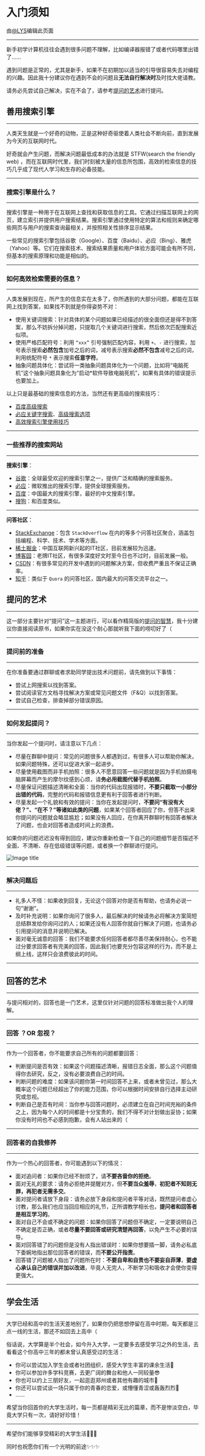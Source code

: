 # 入门须知

由[@LYS](https://lys2021.com/)编辑此页面

****

新手初学计算机往往会遇到很多问题不理解，比如编译器报错了或者代码哪里出错了......

遇到问题是正常的，尤其是新手，如果不在初期加以适当的引导很容易失去对编程的兴趣。因此我十分建议你在遇到不会的问题且**无法自行解决时**及时找大佬请教。

请务必先尝试自己解决，实在不会了，请参考[提问的艺术](#idx1)进行提问。

## 善用搜索引擎

****

人类天生就是一个好奇的动物，正是这种好奇驱使着人类社会不断向前，直到发展为今天的互联网时代。

好奇就会产生问题，而解决问题最低成本的办法就是 STFW(search the friendly web) ，而在互联网时代里，我们时刻被大量的信息所包围，高效的检索信息的技巧几乎成了现代人学习和生存的必备技能。

****

### 搜索引擎是什么？

****

搜索引擎是一种用于在互联网上查找和获取信息的工具。它通过扫描互联网上的网页，建立索引并提供用户搜索结果。搜索引擎通过使用特定的算法和规则来确定哪些网页与用户的搜索查询最相关，并按照相关性排序显示结果。

一些常见的搜索引擎包括谷歌（Google）、百度（Baidu）、必应（Bing）、雅虎（Yahoo）等。它们在搜索技术、搜索结果质量和用户体验方面可能会有所不同，但基本的搜索原理和功能是相似的。

****

### 如何高效检索需要的信息？

****

人类发展到现在，所产生的信息实在太多了，你所遇到的大部分问题，都能在互联网上找到答案，如果找不到就是你得姿势不对：

* 使用关键词搜索：针对具体的某个问题如果已经描述的很全面但还是得不到答案，那么不妨拆分掉问题，只提取几个关键词进行搜索，然后依次匹配搜索近似项。
* 使用严格匹配符号：利用 `“xxx”` 引号强制匹配内容，利用 `+`、`-` 进行搜索，加号表示搜索**必然包含**加号之后的词，减号表示搜索**必然不包含**减号之后的词，利用统配符号 `*` 表示搜索**任意字符**。
* 抽象问题具体化：尝试将一类抽象问题具体化为一个问题，比如将“电脑死机”这个抽象问题具象化为“启动*软件导致电脑死机”，如果有具体的错误提示也要加上。

以上只是最基础的搜索信息的方法，当然还有更高级的搜索技巧：

* [百度高级搜索](https://baike.baidu.com/item/%E9%AB%98%E7%BA%A7%E6%90%9C%E7%B4%A2/1743887?fr=aladdin)
* [必应关键字搜索](https://help.bing.microsoft.com/#apex/bing/zh-CHS/10001/-1)、[高级搜索选项](https://help.bing.microsoft.com/apex/index/18/zh-CHS/10002)
* [高效搜索引擎使用技巧](https://www.bilibili.com/video/BV1w54y1q7uf/?spm_id_from=333.337.search-card.all.click&vd_source=3c2707cbc6a9ebd48fd79fce2071bbf7#t=201.645433)

****

### 一些推荐的搜索网站

****

**搜索引擎**：

* [谷歌](https://www.google.com/)：全球最受欢迎的搜索引擎之一，提供广泛和精确的搜索服务。
* [必应](https://www.bing.com/)：微软推出的搜索引擎，提供全球搜索服务。
* [百度](https://www.baidu.com/)：中国最大的搜索引擎，最好的中文搜索引擎。
* [搜狗](https://www.sogou.com/)：和百度类似。

****

**问答社区**：

* [StackExchange](https://stackexchange.com/)：包含 `StackOverflow` 在内的等多个问答社区聚合，涵盖包括编程、科学、技术、学术等方面。
* [稀土掘金](https://juejin.cn/)：中国互联网新兴起的IT社区，目前发展较为迅速。
* [博客园](https://www.cnblogs.com/)：老牌IT社区，有很多深度好文时至今日也不过时，目前发展一般。
* [CSDN](https://www.csdn.net/?ydreferer=aHR0cHM6Ly93d3cuZ29vZ2xlLmNvbS8%3D)：有很多常见的开发中遇到的问题解决方案，但收费严重且不保证正确率。
* [知乎](https://www.zhihu.com/)：类似于 `Quora` 的问答社区，国内最大的问答交流平台之一。

## <span id = "idx1">提问的艺术</span>

****

这一部分主要针对“提问”这一主题进行，可以看作精简版的[提问的智慧](https://github.com/ryanhanwu/How-To-Ask-Questions-The-Smart-Way/blob/main/README-zh_CN.md)，我十分建议你直接阅读原书，如果你实在没这个耐心那就听我下面的唠叨好了（

****

### 提问前的准备

****

在你准备要通过群聊或者求助同学提出技术问题前，请先做到以下事情：

* 尝试上网搜索以找到答案。
* 尝试阅读官方文档寻找解决方案或常见问题文件（F&Q）以找到答案。
* 尝试自己检查，排查掉部分错误原因。

****

### 如何发起提问？

****

当你发起一个提问时，请注意以下几点：

* 尽量在群聊中提问：常见的问题很多人都遇到过，有很多人可以帮助你解决，如果问题特殊，还可以促进大家一起进步。
* 尽量使用截图而非手机拍照：很多人不愿意回答一些问题就是因为手机拍摄电脑屏幕而产生的摩尔纹感到心烦，请**务必用截图代替手机拍照**。
* 尽量保证问题描述清晰和全面：当你的代码出现报错时，**不要只截取一小部分出错的代码**，完整的代码和报错信息更有利于回答者进行判断。
* 尽量发起一个礼貌和有效的提问：当你在发起提问时，**不要问“有没有大佬？”、“在不？”等诸如此类的问题**，如果某个回答者回应了你，但答不出来你提问的问题就会略显尴尬；如果没有人回应，在你离开群聊时有回答者解决了问题，也会对回答者造成时间上的浪费。

如果你的问题迟迟没有得到回应，建议你重新检查一下自己的问题细节是否描述不全面、不清晰、存在低级错误等问题，或者换一个群聊进行提问。


![Image title](/images/前言/FQ.png)

****

### 解决问题后

****

* 礼多人不怪：如果收到回复，无论这个回答对你是否有帮助，也请务必说一句“谢谢”。
* 及时补充说明：如果你询问了很多人，最后解决的时候请务必将解决方案简短总结群发给你询问过的人；如果还没有人回答你就自行解决了问题，也请务必引用提问的消息并说明已解决。
* 面对毫无诚意的回答：我们不能要求任何回答者都尽善尽美保持耐心，也不能过分要求回答者有完美的回答，因此我们也要充分包容这样的行为，而不是上纲上线，这样只会浪费彼此的时间。

****

## 回答的艺术

****

与提问相对的，回答也是一门艺术，这里仅针对问题的回答标准做出我个人的理解。

****

### 回答 ？OR 忽视？

****

作为一个回答者，你不能要求自己所有的问题都要回答：

* 判断提问是否有效：如果这个问题描述清晰，报错日志全面，那么这个问题值得你去研究，反之，没有必要浪费自己的时间。
* 判断问题的难度：如果该问题你第一时间回答不上来，或者未曾见过，那么大概率这个问题已经超出了你的能力范围，你可以根据时间安排自行选择主动研究或忽视。
* 判断自己是否有时间：当你参与回答问题时，必须建立在自己时间充裕的条件之上，因为每个人的时间都是十分宝贵的，我们不得不对计划做出妥协；如果你没有时间也不必感到抱歉，会有人站出来的（

****

### 回答者的自我修养

****

作为一个热心的回答者，你可能遇到以下的情况：

* 面对追问者：如果你已经不耐烦了，请**不要吝啬你的拒绝**。
* 面对无礼的要求：请务必拒绝并提醒对方，但**不要当众羞辱**，**初犯者不知则无罪，再犯者无需多交**。
* 面对提问者请放下身段：请务必放下身段和提问者平等对话，既然提问者虚心讨教，那么我们也应当回应相应的礼节，正所谓教学相长也，**提问者和回答者是相互学习的**。
* 面对自己不会或不确定的问题：如果你回答了问题但不确定，一定要说明自己不确定是否正确，或者**尽量不要回答或研究清楚再回答**，以免产生不必要的误导。
* 面对回答错了的问题但是没有人指出错误时：如果你想要插一脚，请务必私底下委婉地指出那位回答者的错误，而**不要公开指责**。
* 回答错了问题被人指出了问题所在时：**不要自卑和自责也不要妄自菲薄**，**要虚心承认自己的错误并加以改进**，毕竟人无完人，不断学习和吸收才会使你变得更强大。

****

## 学会生活

****

大学已经和高中的生活天差地别了，如果你仍把思想停留在高中时期，每天都是三点一线的生活，那还不如回去上高中（

俗话说，大学算是半个社会，如今升入大学，一定要多去感受学习之外的生活，去看看这个你高中三年的都未曾认真感受过的生活：

* 你可以尝试加入学生会或者社团组织，感受大学生丰富的课余生活🏓
* 你可以参加许多学科竞赛，去更广阔的舞台和他人一同较量😎
* 你也可以约上三朋好友，一起逛逛郑州或者其他有趣的城市🌄
* 你还可以尝试谈一场只属于你的青春的恋爱，或懵懂青涩或轰轰烈烈💞
* ......

希望当你回首你的大学生活时，每一页都是精彩无比的篇章，而不是惨淡空白，毕竟大学只有一次，请好好珍惜！

****

希望你们能够享受精彩的大学生活🎉🎉🎉

同时也祝愿你们有一个光明的前途✨✨✨



